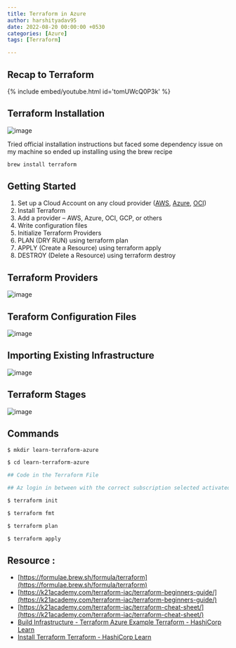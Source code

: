 ```yaml
---
title: Terraform in Azure
author: harshityadav95
date: 2022-08-20 00:00:00 +0530
categories: [Azure]
tags: [Terraform]

---
```


## Recap to Terraform


{% include embed/youtube.html id='tomUWcQ0P3k' %}


## Terraform Installation

![image](https://github.com/user-attachments/assets/467872bc-84cb-4b79-b30b-38f87d9b5767)


Tried official installation instructions but faced some dependency issue on my machine so ended up installing using the brew recipe 

```xml
brew install terraform 
```

## Getting Started

1. Set up a Cloud Account on any cloud provider ([AWS](https://k21academy.com/amazon-web-services/aws-solutions-architect/create-aws-free-tier-account/), [Azure](https://k21academy.com/microsoft-azure/create-free-microsoft-azure-trial-account/), [OCI](https://k21academy.com/oracle-cloud/video-register-free-oracle-cloud-trial-account/))
2. Install Terraform
3. Add a provider – AWS, Azure, OCI, GCP, or others
4. Write configuration files
5. Initialize Terraform Providers
6. PLAN (DRY RUN) using terraform plan
7. APPLY (Create a Resource) using terraform apply
8. DESTROY (Delete a Resource) using terraform destroy

## Terraform Providers

![image](https://github.com/user-attachments/assets/97ae881f-1382-4182-a480-3c82b7bc0a28)


## Teraform Configuration Files

![image](https://github.com/user-attachments/assets/36cd1d50-3212-4ffa-a463-c5c63b5c78c9)


## Importing Existing Infrastructure

![image](https://github.com/user-attachments/assets/0239ea29-e064-4378-ac2c-3b171a533f0a)


## Terraform Stages

![image](https://github.com/user-attachments/assets/9603a019-f085-4b83-8ddf-9d0dba8493c6)


## Commands

```bash
$ mkdir learn-terraform-azure

$ cd learn-terraform-azure

## Code in the Terraform File

## Az login in between with the correct subscription selected activated

$ terraform init

$ terraform fmt

$ terraform plan

$ terraform apply
```

## Resource :

- [https://formulae.brew.sh/formula/terraform](https://formulae.brew.sh/formula/terraform)
- [https://k21academy.com/terraform-iac/terraform-beginners-guide/](https://k21academy.com/terraform-iac/terraform-beginners-guide/)
- [https://k21academy.com/terraform-iac/terraform-cheat-sheet/](https://k21academy.com/terraform-iac/terraform-cheat-sheet/)
- [Build Infrastructure - Terraform Azure Example Terraform - HashiCorp Learn](https://learn.hashicorp.com/tutorials/terraform/azure-build?in=terraform/azure-get-started)
- [Install Terraform Terraform - HashiCorp Learn](https://learn.hashicorp.com/tutorials/terraform/install-cli)



